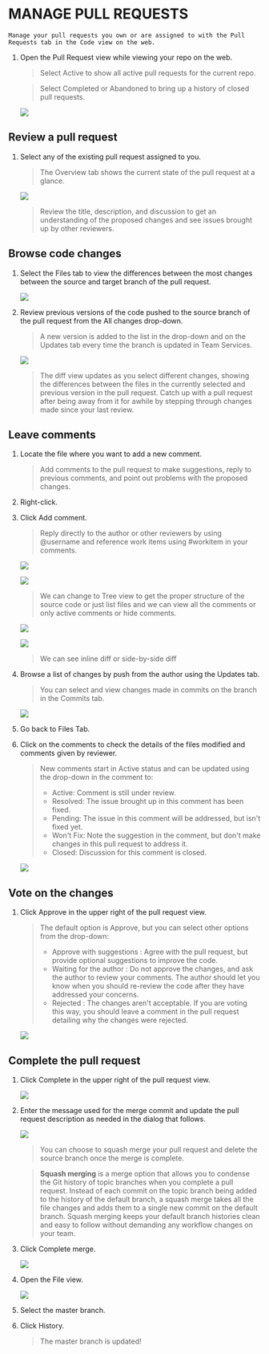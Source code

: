 # MANAGE PULL REQUESTS

    Manage your pull requests you own or are assigned to with the Pull Requests tab in the Code view on the web.

1. Open the Pull Request view while viewing your repo on the web.

    > Select Active to show all active pull requests for the current repo. 

    > Select Completed or Abandoned to bring up a history of closed pull requests.

    ![](img/pr/Image32.png)

## Review a pull request

1. Select any of the existing pull request assigned to you.

    > The Overview tab shows the current state of the pull request at a glance. 

    ![](img/pr/Image33.png)

    > Review the title, description, and discussion to get an understanding of the proposed changes and see issues brought up by other reviewers.

## Browse code changes

1. Select the Files tab to view the differences between the most changes between the source and target branch of the pull request.

    ![](img/pr/Image34.png)

1. Review previous versions of the code pushed to the source branch of the pull request from the All changes drop-down. 

    > A new version is added to the list in the drop-down and on the Updates tab every time the branch is updated in Team Services.

    ![](img/pr/Image35.png)

    > The diff view updates as you select different changes, showing the differences between the files in the currently selected and previous version in the pull request. 
    > Catch up with a pull request after being away from it for awhile by stepping through changes made since your last review.

## Leave comments

1. Locate the file where you want to add a new comment.

    > Add comments to the pull request to make suggestions, reply to previous comments, and point out problems with the proposed changes.   

1. Right-click.

1. Click Add comment.

    > Reply directly to the author or other reviewers by using @username and reference work items using #workitem in your comments.

    ![](img/pr/Image36.png)

    ![](img/pr/Image37.png)

    > We can change to Tree view to get the proper structure of the source code or just list files and we can view all the comments or only active comments or hide comments.

    ![](img/pr/Image44.png)

    ![](img/pr/Image43.png)

    > We can see inline diff or side-by-side diff

1. Browse a list of changes by push from the author using the Updates tab. 

    > You can select and view changes made in commits on the branch in the Commits tab.

    ![](img/pr/Image45.png)

1. Go back to Files Tab.
1. Click on the comments to check the details of the files modified and comments given by reviewer. 

    > New comments start in Active status and can be updated using the drop-down in the comment to:
    > - Active: Comment is still under review.
    > - Resolved: The issue brought up in this comment has been fixed.
    > - Pending: The issue in this comment will be addressed, but isn't fixed yet.
    > - Won't Fix: Note the suggestion in the comment, but don't make changes in this pull request to address it.
    > - Closed: Discussion for this comment is closed.

    ![](img/pr/Image46.png)

## Vote on the changes

1. Click Approve in the upper right of the pull request view.

    > The default option is Approve, but you can select other options from the drop-down:
    > - Approve with suggestions : Agree with the pull request, but provide optional suggestions to improve the code.
    > - Waiting for the author : Do not approve the changes, and ask the author to review your comments. The author should let you know when you should re-review the code after they have addressed your concerns.
    > - Rejected : The changes aren't acceptable. If you are voting this way, you should leave a comment in the pull request detailing why the changes were rejected.

    ![](img/pr/Image38.png)


## Complete the pull request

1. Click Complete in the upper right of the pull request view.

    ![](img/pr/Image39.png)

1. Enter the message used for the merge commit and update the pull request description as needed in the dialog that follows. 

    ![](img/pr/Image40.png)

    > You can choose to squash merge your pull request and delete the source branch once the merge is complete.

    > **Squash merging** is a merge option that allows you to condense the Git history of topic branches when you complete a pull request. Instead of each commit on the topic branch being added to the history of the default branch, a squash merge takes all the file changes and adds them to a single new commit on the default branch. Squash merging keeps your default branch histories clean and easy to follow without demanding any workflow changes on your team. 

1. Click Complete merge.

    ![](img/pr/Image41.png)

1. Open the File view.

    ![](img/pr/Image42.png)

1. Select the master branch.

1. Click History.

    > The master branch is updated!


